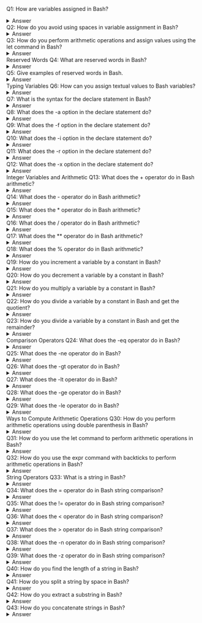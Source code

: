 Q1: How are variables assigned in Bash?

<details>
<summary>Answer</summary>
Variables in Bash are assigned using the syntax `variable_name=value`. Unlike many other programming languages, Bash does not segregate its variables by "type."
</details>
Q2: How do you avoid using spaces in variable assignment in Bash?

<details>
<summary>Answer</summary>
When assigning variables in Bash, ensure there are no spaces around the equals sign. For example, `variable_name=value`.
</details>
Q3: How do you perform arithmetic operations and assign values using the let command in Bash?

<details>
<summary>Answer</summary>
Use the `let` command, for example: `let "x = 10 + 3"`.
</details>
Reserved Words
Q4: What are reserved words in Bash?

<details>
<summary>Answer</summary>
Reserved words are words that have special meaning to the shell. They are used to begin and end the shell’s compound commands.
</details>
Q5: Give examples of reserved words in Bash.

<details>
<summary>Answer</summary>
Examples include `if`, `else`, `while`, `for`, `do`, `done`, `function`.
</details>
Typing Variables
Q6: How can you assign textual values to Bash variables?

<details>
<summary>Answer</summary>
Bash variables can be assigned textual values using the syntax `variable_name="value"`.
</details>
Q7: What is the syntax for the declare statement in Bash?

<details>
<summary>Answer</summary>
The syntax for the `declare` statement is `declare OPTION(s) VARIABLE=value`.
</details>
Q8: What does the -a option in the declare statement do?

<details>
<summary>Answer</summary>
The `-a` option treats the variables as arrays.
</details>
Q9: What does the -f option in the declare statement do?

<details>
<summary>Answer</summary>
The `-f` option uses function names only.
</details>
Q10: What does the -i option in the declare statement do?

<details>
<summary>Answer</summary>
The `-i` option treats the variables as integers.
</details>
Q11: What does the -r option in the declare statement do?

<details>
<summary>Answer</summary>
The `-r` option makes the variables read-only.
</details>
Q12: What does the -x option in the declare statement do?

<details>
<summary>Answer</summary>
The `-x` option marks the variables for export via the environment.
</details>
Integer Variables and Arithmetic
Q13: What does the + operator do in Bash arithmetic?

<details>
<summary>Answer</summary>
The `+` operator performs addition.
</details>
Q14: What does the - operator do in Bash arithmetic?

<details>
<summary>Answer</summary>
The `-` operator performs subtraction.
</details>
Q15: What does the * operator do in Bash arithmetic?

<details>
<summary>Answer</summary>
The `*` operator performs multiplication.
</details>
Q16: What does the / operator do in Bash arithmetic?

<details>
<summary>Answer</summary>
The `/` operator performs division.
</details>
Q17: What does the ** operator do in Bash arithmetic?

<details>
<summary>Answer</summary>
The `**` operator performs exponentiation.
</details>
Q18: What does the % operator do in Bash arithmetic?

<details>
<summary>Answer</summary>
The `%` operator calculates the remainder of a division (modulo).
</details>
Q19: How do you increment a variable by a constant in Bash?

<details>
<summary>Answer</summary>
Use the `+=` operator. Example: `let "x += 3"`
</details>
Q20: How do you decrement a variable by a constant in Bash?

<details>
<summary>Answer</summary>
Use the `-=` operator. Example: `let "x -= 3"`
</details>
Q21: How do you multiply a variable by a constant in Bash?

<details>
<summary>Answer</summary>
Use the `*=` operator. Example: `let "x *= 3"`
</details>
Q22: How do you divide a variable by a constant in Bash and get the quotient?

<details>
<summary>Answer</summary>
Use the `/=` operator. Example: `let "x /= 3"`
</details>
Q23: How do you divide a variable by a constant in Bash and get the remainder?

<details>
<summary>Answer</summary>
Use the `%=` operator. Example: `let "x %= 3"`
</details>
Comparison Operators
Q24: What does the -eq operator do in Bash?

<details>
<summary>Answer</summary>
The `-eq` operator checks if two integers are equal.
</details>
Q25: What does the -ne operator do in Bash?

<details>
<summary>Answer</summary>
The `-ne` operator checks if two integers are not equal.
</details>
Q26: What does the -gt operator do in Bash?

<details>
<summary>Answer</summary>
The `-gt` operator checks if one integer is greater than another.
</details>
Q27: What does the -lt operator do in Bash?

<details>
<summary>Answer</summary>
The `-lt` operator checks if one integer is less than another.
</details>
Q28: What does the -ge operator do in Bash?

<details>
<summary>Answer</summary>
The `-ge` operator checks if one integer is greater than or equal to another.
</details>
Q29: What does the -le operator do in Bash?

<details>
<summary>Answer</summary>
The `-le` operator checks if one integer is less than or equal to another.
</details>
Ways to Compute Arithmetic Operations
Q30: How do you perform arithmetic operations using double parenthesis in Bash?

<details>
<summary>Answer</summary>
Use the syntax `result=$(( arithmetic_expression ))`. For example, `result=$(( 10 + 3 ))`.
</details>
Q31: How do you use the let command to perform arithmetic operations in Bash?

<details>
<summary>Answer</summary>
Use the `let` command with the arithmetic expression, for example: `let "result = 10 + 3"`.
</details>
Q32: How do you use the expr command with backticks to perform arithmetic operations in Bash?

<details>
<summary>Answer</summary>
Use the `expr` command with backticks, for example: ``result=`expr 10 + 3` ``.
</details>
String Operators
Q33: What is a string in Bash?

<details>
<summary>Answer</summary>
A string is a data type used to represent text rather than numbers. Strings are enclosed in quotation marks.
</details>
Q34: What does the = operator do in Bash string comparison?

<details>
<summary>Answer</summary>
The `=` operator checks whether two strings are equal.
</details>
Q35: What does the != operator do in Bash string comparison?

<details>
<summary>Answer</summary>
The `!=` operator checks whether two strings are not equal.
</details>
Q36: What does the < operator do in Bash string comparison?

<details>
<summary>Answer</summary>
The `<` operator checks whether one string is less than another.
</details>
Q37: What does the > operator do in Bash string comparison?

<details>
<summary>Answer</summary>
The `>` operator checks whether one string is greater than another.
</details>
Q38: What does the -n operator do in Bash string comparison?

<details>
<summary>Answer</summary>
The `-n` operator checks if the string length is greater than zero.
</details>
Q39: What does the -z operator do in Bash string comparison?

<details>
<summary>Answer</summary>
The `-z` operator checks if the string length is equal to zero.
</details>
Q40: How do you find the length of a string in Bash?

<details>
<summary>Answer</summary>
Use the syntax `${#string}` to find the length of a string.
</details>
Q41: How do you split a string by space in Bash?

<details>
<summary>Answer</summary>
Use `IFS=' ' read -r -a array <<< "$string"` to split a string by space.
</details>
Q42: How do you extract a substring in Bash?

<details>
<summary>Answer</summary>
Use the syntax `${string:position:length}` to extract a substring.
</details>
Q43: How do you concatenate strings in Bash?

<details>
<summary>Answer</summary>
Use the syntax `concatenated_string="${string1}${string2}"` to concatenate strings.
</details>

